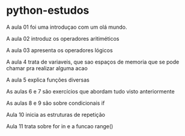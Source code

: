 # python-estudos

A aula 01 foi uma introduçao com um olá mundo.

A aula 02 introduz os operadores aritiméticos

A aula 03 apresenta os operadores lógicos

A aula 4 trata de variaveis, que sao espaços de memoria que se pode chamar pra realizar alguma acao

A aula 5 explica funções diversas

As aulas 6 e 7 são exercícios que abordam tudo visto anteriormente

As aulas 8 e 9 são sobre condicionais if

Aula 10 inicia as estruturas de repetição

Aula 11 trata sobre for in e a funcao range()